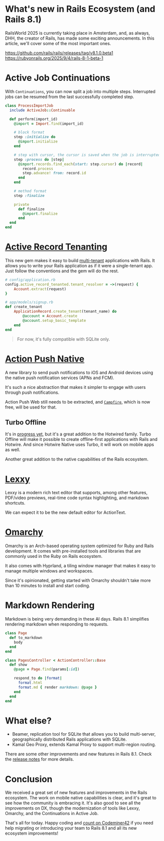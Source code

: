 # What's new in Rails Ecosystem (and Rails 8.1)

RailsWorld 2025 is currently taking place in Amsterdam, and, as always, DHH, the creator of Rails, has made some exciting announcements. In this article, we'll cover some of the most important ones.

https://github.com/rails/rails/releases/tag/v8.1.0.beta1
https://rubyonrails.org/2025/9/4/rails-8-1-beta-1

# Active Job Continuations

With `Continuations`, you can now split a job into multiple steps. Interrupted jobs can be resumed from the last successfully completed step.

```rb
class ProcessImportJob
  include ActiveJob::Continuable

  def perform(import_id)
    @import = Import.find(import_id)

    # block format
    step :initialize do
      @import.initialize
    end

    # step with cursor, the cursor is saved when the job is interrupted
    step :process do |step|
      @import.records.find_each(start: step.cursor) do |record|
        record.process
        step.advance! from: record.id
      end
    end

    # method format
    step :finalize

    private
      def finalize
        @import.finalize
      end
  end
end
```

# [Active Record Tenanting](https://github.com/basecamp/activerecord-tenanted)

This new gem makes it easy to build [multi-tenant](https://en.wikipedia.org/wiki/Multitenancy) applications with Rails. It allows you to write your Rails application as if it were a single-tenant app. Just follow the conventions and the gem will do the rest.

```rb
# config/application.rb
config.active_record_tenanted.tenant_resolver = ->(request) {
    Account.extract(request)
}

# app/models/signup.rb
def create_tenant
    ApplicationRecord.create_tenant(tenant_name) do
        @account = Account.create
        @account.setup_basic_template
    end
end
```
> For now, it's fully compatible with SQLite only.

# [Action Push Native](https://github.com/rails/action_push_native)

A new library to send push notifications to iOS and Android devices using the native push notification services (APNs and FCM).

It's such a nice abstraction that makes it simpler to engage with users through push notifications.

Action Push Web still needs to be extracted, and [`Campfire`](https://github.com/basecamp/once-campfire), which is now free, will be used for that.

## Turbo Offline

It's in [progress yet](https://github.com/hotwired/turbo/pull/1427), but it's a great addition to the Hotwired family.
Turbo Offline will make it possible to create offline-first applications with Rails and Hotwire. And since Hotwire Native uses Turbo, it will work on mobile apps as well.

Another great addition to the native capabilities of the Rails ecosystem.

# [Lexxy](https://github.com/basecamp/lexxy)

Lexxy is a modern rich text editor that supports, among other features, PDF/video previews, real-time code syntax highlighting, and markdown shortcuts.

We can expect it to be the new default editor for ActionText.

# [Omarchy](https://omarchy.org/)

Omarchy is an Arch-based operating system optimized for Ruby and Rails development. It comes with pre-installed tools
and libraries that are commonly used in the Ruby on Rails ecosystem.

It also comes with Hyprland, a tiling window manager that makes it easy to manage multiple windows and workspaces.

Since it's opinionated, getting started with Omarchy shouldn't take more than 10 minutes to install and start coding.

# Markdown Rendering

Markdown is being very demanding in these AI days. Rails 8.1 simplifies rendering markdown when responding to requests.

```rb
class Page
  def to_markdown
    body
  end
end

class PagesController < ActionController::Base
  def show
    @page = Page.find(params[:id])

    respond_to do |format|
      format.html
      format.md { render markdown: @page }
    end
  end
end
```

# What else?

- Beamer, replication tool for SQLite that allows you to build multi-server, geographically distributed Rails applications with SQLite.
- Kamal Geo Proxy, extends Kamal Proxy to support multi-region routing.

There are some other improvements and new features in Rails 8.1. Check the [release notes](https://rubyonrails.org/2025/9/4/rails-8-1-beta-1) for more details.

# Conclusion

We received a great set of new features and improvements in the Rails ecosystem. The work on mobile native capabilities is clear, and it's great to see how the community is embracing it. It's also good to see all the improvements on DX, though the modernization of tools like Lexxy, Omarchy, and the Continuations in Active Job.

That's all for today. Happy coding and [count on Codeminer42](https://www.codeminer42.com/contact) if you need help migrating or introducing your team to Rails 8.1 and all its new ecosystem improvements!

